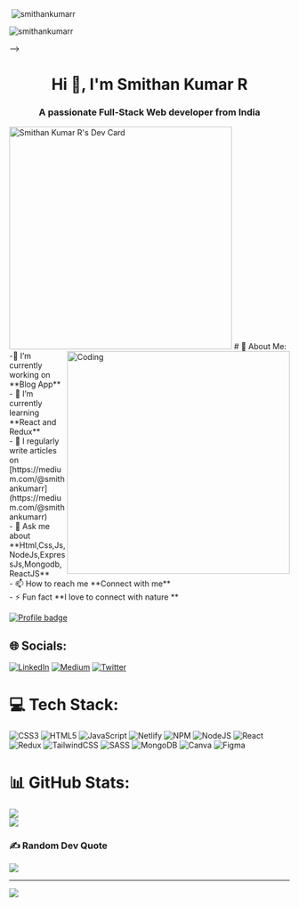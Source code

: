 <!-- 
<p align="left"> <img src="https://komarev.com/ghpvc/?username=smithankumarr&label=Profile%20views&color=0e75b6&style=flat" alt="smithankumarr" /> </p>


<p align="left"> <a href="https://twitter.com/smithankumarr" target="blank"><img src="https://img.shields.io/twitter/follow/smithankumarr?logo=twitter&style=for-the-badge" alt="smithankumarr" /></a> </p>

[![Profile badge](https://www.codewars.com/users/Smithan_kumar_r/badges/large)](https://www.codewars.com/users/Smithan_kumar_r)

- 🔭 I’m currently working on **event app**

- 🌱 I’m currently learning **React and Redux**

- 📝 I regularly write articles on [https://medium.com/@smithankumarr](https://medium.com/@smithankumarr)

- 💬 Ask me about **Html,Css,Js,NodeJs,ExpressJs,Mongodb,ReactJS**

- 📫 How to reach me **follow connect with me:**

- ⚡ Fun fact **I love to connect with nature **

<h3 align="left">Connect with me:</h3>
<p align="left">
<a href="https://twitter.com/smithankumarr" target="blank"><img align="center" src="https://raw.githubusercontent.com/rahuldkjain/github-profile-readme-generator/master/src/images/icons/Social/twitter.svg" alt="smithankumarr" height="30" width="40" /></a>
<a href="https://www.linkedin.com/in/smithan-kumar-r-49585b206/" target="blank"><img align="center" src="https://raw.githubusercontent.com/rahuldkjain/github-profile-readme-generator/master/src/images/icons/Social/linked-in-alt.svg" alt="smithankumarr" height="30" width="40" /></a>
<a href="https://www.facebook.com/profile.php?id=100084137757519" target="blank"><img align="center" src="https://raw.githubusercontent.com/rahuldkjain/github-profile-readme-generator/master/src/images/icons/Social/facebook.svg" alt="smithankumarr" height="30" width="40" /></a>
<a href="https://www.instagram.com/i_am_smithan_kumar/" target="blank"><img align="center" src="https://raw.githubusercontent.com/rahuldkjain/github-profile-readme-generator/master/src/images/icons/Social/instagram.svg" alt="i_am_smithankumarr" height="30" width="40" /></a>
<a href="https://medium.com/@smithankumar404" target="blank"><img align="center" src="https://raw.githubusercontent.com/rahuldkjain/github-profile-readme-generator/master/src/images/icons/Social/medium.svg" alt="smithankumarr" height="30" width="40" /></a>
</p>
<h3 align="left" >Languages and Tools:</h3>
<p align="left"> 
<a href="https://www.w3.org/html/" target="_blank" rel="noreferrer"> <img src="https://raw.githubusercontent.com/devicons/devicon/master/icons/html5/html5-original-wordmark.svg" alt="html5" width="40" height="40"/> </a>
<a href="https://www.w3schools.com/css/" target="_blank" rel="noreferrer"> <img src="https://raw.githubusercontent.com/devicons/devicon/master/icons/css3/css3-original-wordmark.svg" alt="css3" width="40" height="40"/> </a>
<a href="https://developer.mozilla.org/en-US/docs/Web/JavaScript" target="_blank" rel="noreferrer"> <img src="https://raw.githubusercontent.com/devicons/devicon/master/icons/javascript/javascript-original.svg" alt="javascript" width="40" height="40"/> </a>
<a href="https://getbootstrap.com" target="_blank" rel="noreferrer"> <img src="https://raw.githubusercontent.com/devicons/devicon/master/icons/bootstrap/bootstrap-plain-wordmark.svg" alt="bootstrap" width="40" height="40"/> </a>
<a href="https://sass-lang.com" target="_blank" rel="noreferrer"> <img src="https://raw.githubusercontent.com/devicons/devicon/master/icons/sass/sass-original.svg" alt="sass" width="40" height="40"/> </a> 
<a href="https://nodejs.org" target="_blank" rel="noreferrer"> <img src="https://raw.githubusercontent.com/devicons/devicon/master/icons/nodejs/nodejs-original-wordmark.svg" alt="nodejs" width="40" height="40"/> </a> 
<a href="https://expressjs.com" target="_blank" rel="noreferrer"> <img src="https://raw.githubusercontent.com/devicons/devicon/master/icons/express/express-original-wordmark.svg" alt="express" width="40" height="40"/> </a>
 <a href="https://www.mongodb.com/" target="_blank" rel="noreferrer"> <img src="https://raw.githubusercontent.com/devicons/devicon/master/icons/mongodb/mongodb-original-wordmark.svg" alt="mongodb" width="40" height="40"/> </a> 
 <a href="https://postman.com" target="_blank" rel="noreferrer"> <img src="https://www.vectorlogo.zone/logos/getpostman/getpostman-icon.svg" alt="postman" width="40" height="40"/> </a> 
<a href="https://reactjs.org/" target="_blank" rel="noreferrer"> <img src="https://raw.githubusercontent.com/devicons/devicon/master/icons/react/react-original-wordmark.svg" alt="react" width="40" height="40"/> </a> 
<a href="https://git-scm.com/" target="_blank" rel="noreferrer"> <img src="https://www.vectorlogo.zone/logos/git-scm/git-scm-icon.svg" alt="git" width="40" height="40"/> </a>
<a href="https://www.linux.org/" target="_blank" rel="noreferrer"> <img src="https://raw.githubusercontent.com/devicons/devicon/master/icons/linux/linux-original.svg" alt="linux" width="40" height="40"/> </a>
</p>
<!-- <p><img align="left" src="https://github-readme-stats.vercel.app/api/top-langs?username=smithankumarr&show_icons=true&locale=en&layout=compact" alt="smithankumarr" /></p> -->

<p>&nbsp;<img align="center" src="https://github-readme-stats.vercel.app/api?username=smithankumarr&show_icons=true&locale=en" alt="smithankumarr" /></p>

<p><img align="center" src="https://github-readme-streak-stats.herokuapp.com/?user=smithankumarr&" alt="smithankumarr" /></p>













 -->


<h1 align="center">Hi 👋, I'm Smithan Kumar R</h1>
<h3 align="center">A passionate Full-Stack Web developer from India</h3>
<a  align="left" href="https://app.daily.dev/SmithanKumar"><img src="https://api.daily.dev/devcards/4ac636e0b6f74e43b5105d6c23b0f657.png?r=noc" width="400" alt="Smithan Kumar R's Dev Card"/></a>
<img align="right" alt="Coding" width="400" src="https://media.giphy.com/media/qgQUggAC3Pfv687qPC/giphy.gif">
# 💫 About Me:
-🔭 I’m currently working on **Blog App**<br>- 🌱 I’m currently learning **React and Redux**<br>- 📝 I regularly write articles on [https://medium.com/@smithankumarr](https://medium.com/@smithankumarr)<br>- 💬 Ask me about **Html,Css,Js,NodeJs,ExpressJs,Mongodb,ReactJS**<br>- 📫 How to reach me **Connect with me**<br>- ⚡ Fun fact **I love to connect with nature **

[![Profile badge](https://www.codewars.com/users/Smithan_kumar_r/badges/large)](https://www.codewars.com/users/Smithan_kumar_r)

## 🌐 Socials:
[![LinkedIn](https://img.shields.io/badge/LinkedIn-%230077B5.svg?logo=linkedin&logoColor=white)](https://linkedin.com/in/@smithankumarr) [![Medium](https://img.shields.io/badge/Medium-12100E?logo=medium&logoColor=white)](https://medium.com/@@smithankumarr) [![Twitter](https://img.shields.io/badge/Twitter-%231DA1F2.svg?logo=Twitter&logoColor=white)](https://twitter.com/@Smithankumarr) 

# 💻 Tech Stack:
![CSS3](https://img.shields.io/badge/css3-%231572B6.svg?style=plastic&logo=css3&logoColor=white) ![HTML5](https://img.shields.io/badge/html5-%23E34F26.svg?style=plastic&logo=html5&logoColor=white) ![JavaScript](https://img.shields.io/badge/javascript-%23323330.svg?style=plastic&logo=javascript&logoColor=%23F7DF1E) ![Netlify](https://img.shields.io/badge/netlify-%23000000.svg?style=plastic&logo=netlify&logoColor=#00C7B7) ![NPM](https://img.shields.io/badge/NPM-%23000000.svg?style=plastic&logo=npm&logoColor=white) ![NodeJS](https://img.shields.io/badge/node.js-6DA55F?style=plastic&logo=node.js&logoColor=white) ![React](https://img.shields.io/badge/react-%2320232a.svg?style=plastic&logo=react&logoColor=%2361DAFB) ![Redux](https://img.shields.io/badge/redux-%23593d88.svg?style=plastic&logo=redux&logoColor=white) ![TailwindCSS](https://img.shields.io/badge/tailwindcss-%2338B2AC.svg?style=plastic&logo=tailwind-css&logoColor=white) ![SASS](https://img.shields.io/badge/SASS-hotpink.svg?style=plastic&logo=SASS&logoColor=white) ![MongoDB](https://img.shields.io/badge/MongoDB-%234ea94b.svg?style=plastic&logo=mongodb&logoColor=white) ![Canva](https://img.shields.io/badge/Canva-%2300C4CC.svg?style=plastic&logo=Canva&logoColor=white) 	![Figma](https://img.shields.io/badge/figma-%23F24E1E.svg?style=plastic&logo=figma&logoColor=white)
# 📊 GitHub Stats:
![](https://github-readme-stats.vercel.app/api?username=SmithanKumarR&theme=dark&hide_border=false&include_all_commits=true&count_private=true)<br/>
![](https://github-readme-streak-stats.herokuapp.com/?user=SmithanKumarR&theme=dark&hide_border=false)<br/>

### ✍️ Random Dev Quote
![](https://quotes-github-readme.vercel.app/api?type=horizontal&theme=radical)

---
[![](https://visitcount.itsvg.in/api?id=SmithanKumarR&icon=0&color=5)](https://visitcount.itsvg.in)
